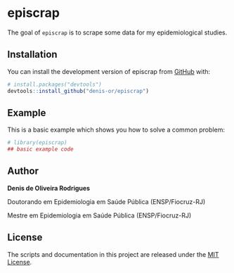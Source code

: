 
<!-- README.md is generated from README.Rmd. Please edit that file -->

# episcrap

<!-- badges: start -->
<!-- badges: end -->

The goal of `episcrap` is to scrape some data for my epidemiological
studies.

## Installation

You can install the development version of episcrap from
[GitHub](https://github.com/) with:

``` r
# install.packages("devtools")
devtools::install_github("denis-or/episcrap")
```

## Example

This is a basic example which shows you how to solve a common problem:

``` r
# library(episcrap)
## basic example code
```

## Author

**Denis de Oliveira Rodrigues**

Doutorando em Epidemiologia em Saúde Pública (ENSP/Fiocruz-RJ)

Mestre em Epidemiologia em Saúde Pública (ENSP/Fiocruz-RJ)

## License

The scripts and documentation in this project are released under the
[MIT License](LICENSE).
